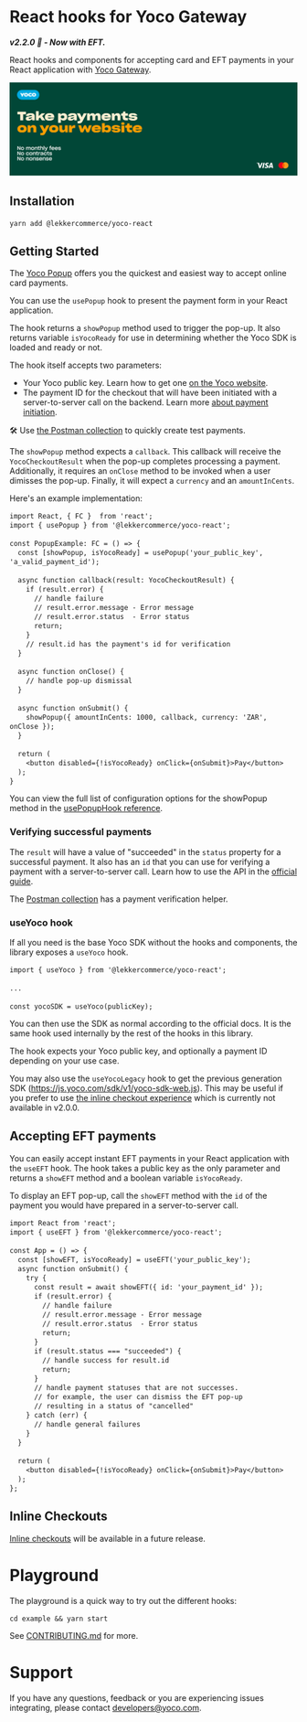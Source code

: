 # React hooks for Yoco Gateway

_**v2.2.0 🎉 - Now with EFT.**_

React hooks and components for accepting card and EFT payments in your React application with [Yoco Gateway](https://www.yoco.com/za/yoco-gateway/).

![Yoco payments banner](./docs/yoco-banner-1544x500.png)

## Installation

```
yarn add @lekkercommerce/yoco-react
```
## Getting Started

The [Yoco Popup](https://developer.yoco.com/online/popup/popup) offers you the quickest and easiest way to accept online card payments.

You can use the `usePopup` hook to present the payment form in your React application.

The hook returns a `showPopup` method used to trigger the pop-up. It also returns variable `isYocoReady` for use in determining whether the Yoco SDK is loaded and ready or not.

The hook itself accepts two parameters:
- Your Yoco public key. Learn how to get one [on the Yoco website](https://developer.yoco.com/online/resources/integration-keys).
- The payment ID for the checkout that will have been initiated with a server-to-server call on the backend. Learn more [about payment initiation](https://deploy-preview-38--modest-shannon-b4f7f0.netlify.app/blackbird/sdk/accept-payments#2-initiate-a-payment).

🛠️ Use [the Postman collection](./docs/YocoBlackbirdv1.0.0.postman_collection.json) to quickly create test payments.

The `showPopup` method expects a `callback`. This callback will receive the `YocoCheckoutResult` when the pop-up completes processing a payment.
Additionally, it requires an `onClose` method to be invoked when a user dimisses the pop-up.
Finally, it will expect a `currency` and an `amountInCents`.

Here's an example implementation:

```tsx
import React, { FC }  from 'react';
import { usePopup } from '@lekkercommerce/yoco-react';

const PopupExample: FC = () => {
  const [showPopup, isYocoReady] = usePopup('your_public_key', 'a_valid_payment_id');

  async function callback(result: YocoCheckoutResult) {
    if (result.error) {
      // handle failure
      // result.error.message - Error message
      // result.error.status  - Error status
      return;
    }
    // result.id has the payment's id for verification
  }

  async function onClose() {
    // handle pop-up dismissal
  }

  async function onSubmit() {
    showPopup({ amountInCents: 1000, callback, currency: 'ZAR', onClose });
  }

  return (
    <button disabled={!isYocoReady} onClick={onSubmit}>Pay</button>
  );
}
```

You can view the full list of configuration options for the showPopup method in the [usePopupHook reference](./docs/usePopupHook.md).

### Verifying successful payments
The `result` will have a value of "succeeded" in the `status` property for a successful payment.
It also has an `id` that you can use for verifying a payment with a server-to-server call.
Learn how to use the API in the [official guide](https://deploy-preview-38--modest-shannon-b4f7f0.netlify.app/blackbird/sdk/save-card-during-payment#6-optional-verify-the-payment-succeeded).

The [Postman collection](./docs/YocoBlackbirdv1.0.0.postman_collection.json) has a payment verification helper.

### useYoco hook

If all you need is the base Yoco SDK without the hooks and components, the library exposes a `useYoco` hook.

```tsx
import { useYoco } from '@lekkercommerce/yoco-react';

...

const yocoSDK = useYoco(publicKey);
```

You can then use the SDK as normal according to the official docs. It is the same hook used internally by the rest of the hooks in this library.

The hook expects your Yoco public key, and optionally a payment ID depending on your use case.

You may also use the `useYocoLegacy` hook to get the previous generation SDK (https://js.yoco.com/sdk/v1/yoco-sdk-web.js). This may be useful if you prefer to use [the inline checkout experience](https://developer.yoco.com/online/inline/inline) which is currently not available in v2.0.0.

## Accepting EFT payments
You can easily accept instant EFT payments in your React application with the `useEFT` hook.
The hook takes a public key as the only parameter and returns a `showEFT` method and a boolean variable `isYocoReady`.

To display an EFT pop-up, call the `showEFT` method with the `id` of the payment you would have prepared in a server-to-server call.

```tsx
import React from 'react';
import { useEFT } from '@lekkercommerce/yoco-react';

const App = () => {
  const [showEFT, isYocoReady] = useEFT('your_public_key');
  async function onSubmit() {
    try {
      const result = await showEFT({ id: 'your_payment_id' });
      if (result.error) {
        // handle failure
        // result.error.message - Error message
        // result.error.status  - Error status
        return;
      }
      if (result.status === "succeeded") {
        // handle success for result.id
        return;
      }
      // handle payment statuses that are not successes.
      // for example, the user can dismiss the EFT pop-up
      // resulting in a status of "cancelled"
    } catch (err) {
      // handle general failures
    }
  }

  return (
    <button disabled={!isYocoReady} onClick={onSubmit}>Pay</button>
  );
};
```

## Inline Checkouts
[Inline checkouts](https://developer.yoco.com/online/inline/inline) will be available in a future release.

# Playground
The playground is a quick way to try out the different hooks:
```
cd example && yarn start
```

See [CONTRIBUTING.md](./CONTRIBUTING.md) for more.

# Support

If you have any questions, feedback or you are experiencing issues integrating, please contact developers@yoco.com.

